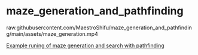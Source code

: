 # maze_generation_and_pathfinding

raw.githubusercontent.com/MaestroShifu/maze_generation_and_pathfinding/main/assets/maze_generation.mp4

[Example runing of maze generation and search with pathfinding](raw.githubusercontent.com/MaestroShifu/maze_generation_and_pathfinding/main/assets/maze_generation.mp4)